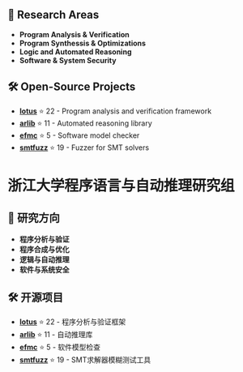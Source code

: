 ## 🔬 Research Areas

- **Program Analysis & Verification**
- **Program Synthessis & Optimizations**
- **Logic and Automated Reasoning**
- **Software & System Security**

## 🛠️ Open-Source Projects

- **[lotus](https://github.com/ZJU-Automated-Reasoning-Group/lotus)** ⭐ 22 - Program analysis and verification framework
- **[arlib](https://github.com/ZJU-Automated-Reasoning-Group/arlib)** ⭐ 11 - Automated reasoning library
- **[efmc](https://github.com/ZJU-Automated-Reasoning-Group/efmc)** ⭐ 5 - Software model checker
- **[smtfuzz](https://github.com/ZJU-Automated-Reasoning-Group/smtfuzz)** ⭐ 19 - Fuzzer for SMT solvers


# 浙江大学程序语言与自动推理研究组

## 🔬 研究方向

- **程序分析与验证**
- **程序合成与优化**
- **逻辑与自动推理**
- **软件与系统安全**

## 🛠️ 开源项目

- **[lotus](https://github.com/ZJU-Automated-Reasoning-Group/lotus)** ⭐ 22 - 程序分析与验证框架
- **[arlib](https://github.com/ZJU-Automated-Reasoning-Group/arlib)** ⭐ 11 - 自动推理库
- **[efmc](https://github.com/ZJU-Automated-Reasoning-Group/efmc)** ⭐ 5 - 软件模型检查
- **[smtfuzz](https://github.com/ZJU-Automated-Reasoning-Group/smtfuzz)** ⭐ 19 - SMT求解器模糊测试工具



